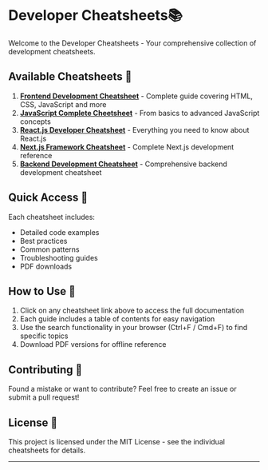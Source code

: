 # Developer Cheatsheets📚

Welcome to the Developer Cheatsheets - Your comprehensive collection of development cheatsheets.

## Available Cheatsheets 📑

1. [**Frontend Development Cheatsheet**](frontend-development.md) - Complete guide covering HTML, CSS, JavaScript and more
2. [**JavaScript Complete Cheetsheet**](javascript.md) - From basics to advanced JavaScript concepts
3. [**React.js Developer Cheatsheet**](reactjs.md) - Everything you need to know about React.js
4. [**Next.js Framework Cheatsheet**](nextjs.md) - Complete Next.js development reference
5. [**Backend Development Cheatsheet**](backend-development.md) - Comprehensive backend development cheatsheet

## Quick Access 🚀

Each cheatsheet includes:
- Detailed code examples
- Best practices
- Common patterns
- Troubleshooting guides
- PDF downloads

## How to Use 📖

1. Click on any cheatsheet link above to access the full documentation
2. Each guide includes a table of contents for easy navigation
3. Use the search functionality in your browser (Ctrl+F / Cmd+F) to find specific topics
4. Download PDF versions for offline reference

## Contributing 🤝

Found a mistake or want to contribute? Feel free to create an issue or submit a pull request!

## License 📄

This project is licensed under the MIT License - see the individual cheatsheets for details.

---